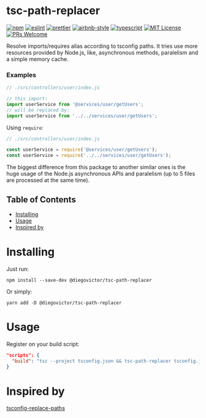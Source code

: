 # tsc-path-replacer
[![npm](https://img.shields.io/npm/v/@diegovictor/tsc-path-replacer?style=flat-square)](https://www.npmjs.com/package/@diegovictor/tsc-path-replacer)
[![eslint](https://img.shields.io/badge/eslint-8.24.0-4b32c3?style=flat-square&logo=eslint)](https://eslint.org/)
[![prettier](https://img.shields.io/badge/prettier-2.7.1-F7B93E?style=flat-square&logo=prettier)](https://prettier.io/)
[![airbnb-style](https://flat.badgen.net/badge/style-guide/airbnb/ff5a5f?icon=airbnb)](https://github.com/airbnb/javascript)
[![typescript](https://img.shields.io/badge/typescript-4.8.3-3178c6?style=flat-square&logo=typescript)](https://www.typescriptlang.org/)
[![MIT License](https://img.shields.io/badge/license-MIT-green?style=flat-square)](https://raw.githubusercontent.com/DiegoVictor/tsc-path-replacer/main/LICENSE)
[![PRs Welcome](https://img.shields.io/badge/PRs-welcome-brightgreen.svg?style=flat-square)](http://makeapullrequest.com)

Resolve imports/requires alias according to tsconfig paths. It tries use more resources provided by Node.js, like, asynchronous methods, paralelism and a simple memory cache.

### Examples
```js
// ./src/controllers/user/index.js

// this import:
import userService from '@services/user/getUsers';
// will be replaced by:
import userService from '../../services/user/getUsers';
```

Using `require`:
```js
// ./src/controllers/user/index.js

const userService = require('@services/user/getUsers');
const userService = require('../../services/user/getUsers');
```

The biggest difference from this package to another similar ones is the huge usage of the Node.js asynchronous APIs and paralelism (up to 5 files are processed at the same time).

## Table of Contents
* [Installing](#installing)
* [Usage](#usage)
* [Inspired by](#inspired-by)

# Installing
Just run:
```
npm install --save-dev @diegovictor/tsc-path-replacer
```
Or simply:
```
yarn add -D @diegovictor/tsc-path-replacer
```

# Usage
Register on your build script:
```json
"scripts": {
  "build": "tsc --project tsconfig.json && tsc-path-replacer tsconfig.json",
}
```

# Inspired by
[tsconfig-replace-paths](https://github.com/jonkwheeler/tsconfig-replace-paths)
